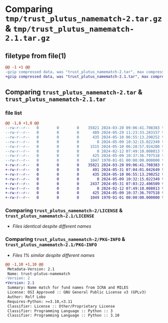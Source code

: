 # Comparing `tmp/trust_plutus_namematch-2.tar.gz` & `tmp/trust_plutus_namematch-2.1.tar.gz`

## filetype from file(1)

```diff
@@ -1 +1 @@
-gzip compressed data, was "trust_plutus_namematch-2.tar", max compression
+gzip compressed data, was "trust_plutus_namematch-2.1.tar", max compression
```

## Comparing `trust_plutus_namematch-2.tar` & `trust_plutus_namematch-2.1.tar`

### file list

```diff
@@ -1,8 +1,8 @@
--rw-r--r--   0        0        0    35821 2024-03-20 09:06:41.708383 trust_plutus_namematch-2/LICENSE
--rw-r--r--   0        0        0      489 2024-05-29 11:23:33.283157 trust_plutus_namematch-2/pyproject.toml
--rw-r--r--   0        0        0      435 2024-05-10 06:55:13.290252 trust_plutus_namematch-2/README.md
--rw-r--r--   0        0        0        0 2024-05-09 10:32:15.022349 trust_plutus_namematch-2/trust_plutus_namematch/__init__.py
--rw-r--r--   0        0        0     1515 2024-05-10 06:28:57.924280 trust_plutus_namematch-2/trust_plutus_namematch/match.py
--rw-r--r--   0        0        0        0 2024-02-12 07:49:10.008013 trust_plutus_namematch-2/trust_plutus_namematch/utils/__init__.py
--rw-r--r--   0        0        0      425 2024-05-09 10:37:36.797518 trust_plutus_namematch-2/trust_plutus_namematch/utils/logs.py
--rw-r--r--   0        0        0     1047 1970-01-01 00:00:00.000000 trust_plutus_namematch-2/PKG-INFO
+-rw-r--r--   0        0        0    35821 2024-03-20 09:06:41.708383 trust_plutus_namematch-2.1/LICENSE
+-rw-r--r--   0        0        0      491 2024-05-31 07:04:01.042649 trust_plutus_namematch-2.1/pyproject.toml
+-rw-r--r--   0        0        0      435 2024-05-10 06:55:13.290252 trust_plutus_namematch-2.1/README.md
+-rw-r--r--   0        0        0        0 2024-05-09 10:32:15.022349 trust_plutus_namematch-2.1/trust_plutus_namematch/__init__.py
+-rw-r--r--   0        0        0     2437 2024-05-31 07:03:22.406509 trust_plutus_namematch-2.1/trust_plutus_namematch/match.py
+-rw-r--r--   0        0        0        0 2024-02-12 07:49:10.008013 trust_plutus_namematch-2.1/trust_plutus_namematch/utils/__init__.py
+-rw-r--r--   0        0        0      425 2024-05-09 10:37:36.797518 trust_plutus_namematch-2.1/trust_plutus_namematch/utils/logs.py
+-rw-r--r--   0        0        0     1049 1970-01-01 00:00:00.000000 trust_plutus_namematch-2.1/PKG-INFO
```

### Comparing `trust_plutus_namematch-2/LICENSE` & `trust_plutus_namematch-2.1/LICENSE`

 * *Files identical despite different names*

### Comparing `trust_plutus_namematch-2/PKG-INFO` & `trust_plutus_namematch-2.1/PKG-INFO`

 * *Files 1% similar despite different names*

```diff
@@ -1,10 +1,10 @@
 Metadata-Version: 2.1
 Name: trust-plutus-namematch
-Version: 2
+Version: 2.1
 Summary: Name match for fund names from ICRA and MILES
 License: OSI Approved :: GNU General Public License v3 (GPLv3)
 Author: Rolf Lobo
 Requires-Python: >=3.10,<3.11
 Classifier: License :: Other/Proprietary License
 Classifier: Programming Language :: Python :: 3
 Classifier: Programming Language :: Python :: 3.10
```

